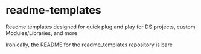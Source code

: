 # readme-templates
Readme templates designed for quick plug and play for DS projects, custom Modules/Libraries, and more


Ironically, the README for the readme_templates repository is bare
